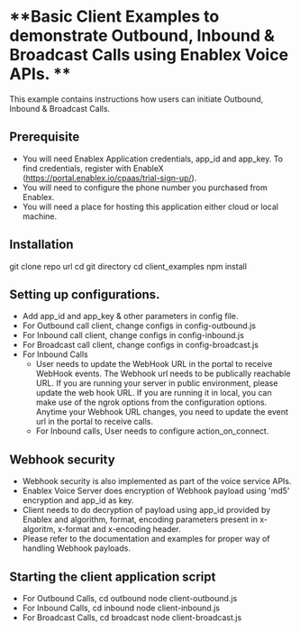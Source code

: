 # **Basic Client Examples to demonstrate Outbound, Inbound & Broadcast Calls using Enablex Voice APIs. **
This example contains instructions how users can initiate Outbound, Inbound & Broadcast Calls.

## Prerequisite
- You will need Enablex Application credentials, app_id and app_key. To find credentials, register with EnableX (https://portal.enablex.io/cpaas/trial-sign-up/).
- You will need to configure the phone number you purchased from Enablex.
- You will need a place for hosting this application either cloud or local machine.


## Installation
git clone repo url
cd git directory
cd client_examples
npm install

## Setting up configurations.
- Add app_id and app_key & other parameters in config file.
- For Outbound call client, change configs in config-outbound.js
- For Inbound call client, change configs in config-inbound.js
- For Broadcast call client, change configs in config-broadcast.js
- For Inbound Calls
  - User needs to update the WebHook URL in the portal to receive WebHook events. The Webhook url needs to be publically reachable URL. If you are running your 
    server in public environment, please update the web hook URL. If you are running it in local, you can make use of the ngrok options from the configuration 
    options. Anytime your Webhook URL changes, you need to update the event url in the portal to receive calls.
  - For Inbound calls, User needs to configure action_on_connect.

## Webhook security
- Webhook security is also implemented as part of the voice service APIs. 
- Enablex Voice Server does encryption of Webhook payload using 'md5' encryption and app_id as key.
- Client needs to do decryption of payload using app_id provided by Enablex and algorithm, format, encoding parameters present in x-algoritm, x-format and x-encoding header.
- Please refer to the documentation and examples for proper way of handling Webhook payloads.

## Starting the client application script
- For Outbound Calls, cd outbound
  node client-outbound.js
- For Inbound Calls, cd inbound
  node client-inbound.js
- For Broadcast Calls, cd broadcast
  node client-broadcast.js
